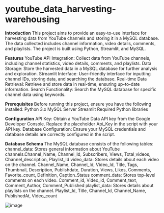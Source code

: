 # youtube_data_harvesting-warehousing
**Introduction**
This project aims to provide an easy-to-use interface for harvesting data from YouTube channels and storing it in a MySQL database. The data collected includes channel information, video details, comments, and playlists. The project is built using Python, Streamlit, and MySQL.

**Features**
YouTube API Integration: Collect data from YouTube channels, including channel statistics, video details, comments, and playlists.
Data Storage: Store the harvested data in a MySQL database for further analysis and exploration.
Streamlit Interface: User-friendly interface for inputting channel IDs, storing data, and searching the database.
Real-time Data Retrieval: Retrieve and store data in real-time, ensuring up-to-date information.
Search Functionality: Search the MySQL database for specific channel data using keywords.

**Prerequisites**
Before running this project, ensure you have the following installed:
Python 3.x
MySQL Server
Streamlit
Required Python libraries

**Configuration**
API Key:
  Obtain a YouTube Data API key from the Google Developer Console.
  Replace the placeholder Api_Key in the script with your API key.
Database Configuration:
  Ensure your MySQL credentials and database details are correctly configured in the script.

**Database Schema**
The MySQL database consists of the following tables:
  channel_data: Stores general information about YouTube channels.Channel_Name, Channel_Id, Subscribers, Views, Total_videos, Channel_description, Playlist_Id
  video_data: Stores details about each video on the channel.
  Channel_Name, Channel_Id, Video_Id, Title, Tags, Thumbnail, Description, Publishdate, Duration, Views, Likes, Comments, Favorite_count, Definition, Caption_Status
  comment_data: Stores top-level comments on each video.
  Comment_id, Video_id, Comment_text, Comment_Author, Comment_Published
  playlist_data: Stores details about playlists on the channel.
  Playlist_Id, Title, Channel_Id, Channel_Name, PublishedAt, Video_count

  ![image](https://github.com/user-attachments/assets/88d47ab4-62b8-4d58-8d18-7de124f2dc59)




